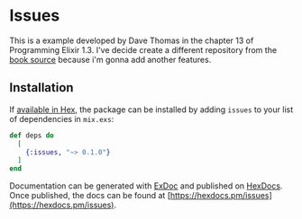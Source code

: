 # Issues

This is a example developed by Dave Thomas in the chapter 13 of Programming Elixir 1.3. 
I've decide create a different repository from the [book source](https://github.com/Trunkol/programming-elixir-1.3) because
i'm gonna add another features. 

## Installation

If [available in Hex](https://hex.pm/docs/publish), the package can be installed
by adding `issues` to your list of dependencies in `mix.exs`:

```elixir
def deps do
  [
    {:issues, "~> 0.1.0"}
  ]
end
```

Documentation can be generated with [ExDoc](https://github.com/elixir-lang/ex_doc)
and published on [HexDocs](https://hexdocs.pm). Once published, the docs can
be found at [https://hexdocs.pm/issues](https://hexdocs.pm/issues).

